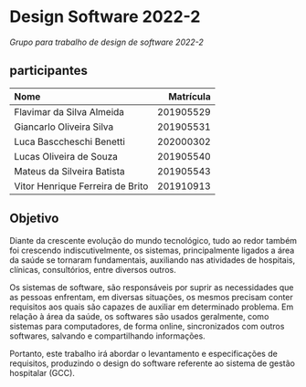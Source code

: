 # Design Software 2022-2
_Grupo para trabalho de design de software 2022-2_
## participantes

|  Nome | Matrícula   |
| :--- | ---: |
| Flavimar da Silva Almeida  | 201905529 |
| Giancarlo Oliveira Silva   | 201905531 |
| Luca Basccheschi Benetti   | 202000302 |
| Lucas Oliveira de Souza    | 201905540 |
| Mateus da Silveira Batista | 201905543 |
| Vitor Henrique Ferreira de Brito | 201910913 |

## Objetivo
   Diante da crescente evolução do mundo tecnológico, tudo ao redor também foi crescendo indiscutivelmente, os sistemas, principalmente ligados a área da saúde se tornaram fundamentais, auxiliando nas atividades de hospitais, clínicas, consultórios, entre diversos outros.
   
   Os sistemas de software, são responsáveis por suprir as necessidades que as pessoas enfrentam, em diversas situações, os mesmos precisam conter requisitos aos quais são capazes de auxiliar em determinado problema. Em relação à área da saúde, os softwares são usados geralmente, como sistemas para computadores, de forma online, sincronizados com outros softwares, salvando e compartilhando informações.
   
   Portanto, este trabalho irá abordar o levantamento e especificações de requisitos, produzindo o design do software referente ao sistema de gestão hospitalar (GCC).

